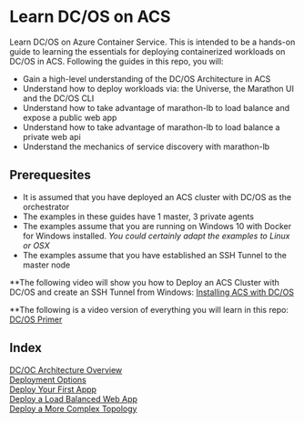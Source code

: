 # Learn DC/OS on ACS
Learn DC/OS on Azure Container Service.  This is intended to be a hands-on guide to learning the essentials for deploying containerized workloads on DC/OS in ACS.  Following the guides in this repo, you will:
- Gain a high-level understanding of the DC/OS Architecture in ACS
- Understand how to deploy workloads via: the Universe, the Marathon UI and the DC/OS CLI 
- Understand how to take advantage of marathon-lb to load balance and expose a public web app
- Understand how to take advantage of marathon-lb to load balance a private web api
- Understand the mechanics of service discovery with marathon-lb

## Prerequesites
- It is assumed that you have deployed an ACS cluster with DC/OS as the orchestrator
- The examples in these guides have 1 master, 3 private agents
- The examples assume that you are running on Windows 10 with Docker for Windows installed.  _You could certainly adapt the examples to Linux or OSX_
- The examples assume that you have established an SSH Tunnel to the master node

**The following video will show you how to Deploy an ACS Cluster with DC/OS and create an SSH Tunnel from Windows: [Installing ACS with DC/OS](http://www.deveducate.com/Module/1015)

**The following is a video version of everything you will learn in this repo:
[DC/OS Primer](http://www.deveducate.com/Module/1016)

## Index
[DC/OC Architecture Overview](https://github.com/RobBagby/dcos-primer/blob/master/dcos-architecture.md)<br/>
[Deployment Options](https://github.com/RobBagby/dcos-primer/blob/master/deployment-options.md)<br/>
[Deploy Your First Appp](https://github.com/RobBagby/dcos-primer/blob/master/deploy-first-app.md)<br/>
[Deploy a Load Balanced Web App](https://github.com/RobBagby/dcos-primer/blob/master/deploy-loadbalanced.md)<br/>
[Deploy a More Complex Topology](https://github.com/RobBagby/dcos-primer/blob/master/deploy-web-and-private-webapi.md)
